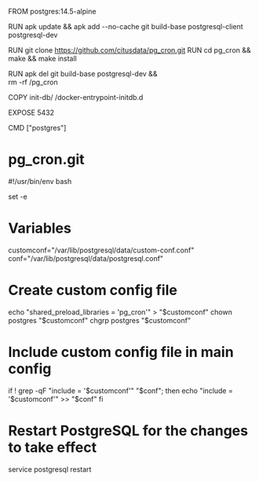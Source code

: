 FROM postgres:14.5-alpine

RUN apk update && apk add --no-cache git build-base postgresql-client postgresql-dev

RUN git clone https://github.com/citusdata/pg_cron.git
RUN cd pg_cron && make && make install

RUN apk del git build-base postgresql-dev && \
    rm -rf /pg_cron

COPY init-db/ /docker-entrypoint-initdb.d

EXPOSE 5432

CMD ["postgres"]

# pg_cron.git

#!/usr/bin/env bash

set -e

# Variables
customconf="/var/lib/postgresql/data/custom-conf.conf"
conf="/var/lib/postgresql/data/postgresql.conf"

# Create custom config file
echo "shared_preload_libraries = 'pg_cron'" > "$customconf"
chown postgres "$customconf"
chgrp postgres "$customconf"

# Include custom config file in main config
if ! grep -qF "include = '$customconf'" "$conf"; then
  echo "include = '$customconf'" >> "$conf"
fi

# Restart PostgreSQL for the changes to take effect
service postgresql restart
